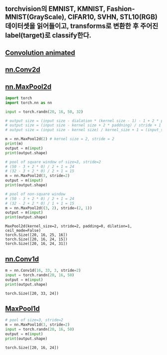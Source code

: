 ## torchvision의 EMNIST, KMNIST, Fashion-MNIST(GrayScale), CIFAR10, SVHN, STL10(RGB) 데이터셋을 읽어들이고, transforms로 변환한 후 주어진 label(target)로 classify한다. 


## [Convolution animated](https://github.com/vdumoulin/conv_arithmetic/blob/master/README.md)

## [nn.Conv2d](https://pytorch.org/docs/stable/generated/torch.nn.Conv2d.html)

## [nn.MaxPool2d](https://pytorch.org/docs/stable/generated/torch.nn.MaxPool2d.html)


```python
import torch
import torch.nn as nn
```


```python
input = torch.randn(20, 16, 50, 32)

# output size = (input size - dialation * (kernel size - 1) - 1 + 2 * paddning) / stride + 1
# output size = (input size - kernel size + 2 * paddning) / stride + 1
# output size = (input size - kernel size) / kernel_size + 1 = (input_size / kernel_size) - 1 + 1 = (input_size / kernel_size) 

m = nn.MaxPool2d(2) # kernel size = 2, stride = 2
print(m)
output = m(input)
print(output.shape)

# pool of square window of size=3, stride=2
# (50 - 3 + 2 * 0) / 2 + 1 = 24 
# (32 - 3 + 2 * 0) / 2 + 1 = 15 
m = nn.MaxPool2d(3, stride=2)
output = m(input)
print(output.shape)

# pool of non-square window
# (50 - 3 + 2 * 0) / 2 + 1 = 24 
# (32 - 2 + 2 * 0) / 1 + 1 = 15 
m = nn.MaxPool2d((3, 2), stride=(2, 1))
output = m(input)
print(output.shape)
```

    MaxPool2d(kernel_size=2, stride=2, padding=0, dilation=1, ceil_mode=False)
    torch.Size([20, 16, 25, 16])
    torch.Size([20, 16, 24, 15])
    torch.Size([20, 16, 24, 31])


## [nn.Conv1d](https://pytorch.org/docs/stable/generated/torch.nn.Conv1d.html)


```python
m = nn.Conv1d(16, 33, 3, stride=2)
input = torch.randn(20, 16, 50)
output = m(input)
print(output.shape)
```

    torch.Size([20, 33, 24])


## [MaxPool1d](https://pytorch.org/docs/stable/generated/torch.nn.MaxPool1d.html)


```python
# pool of size=3, stride=2
m = nn.MaxPool1d(3, stride=2)
input = torch.randn(20, 16, 50)
output = m(input)
print(output.shape)
```

    torch.Size([20, 16, 24])


